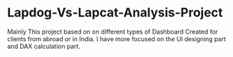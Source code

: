 # Lapdog-Vs-Lapcat-Analysis-Project
Mainly This project based on on different types of Dashboard Created for clients from abroad or in India.
I have more focused on the UI designing part and DAX calculation part.
